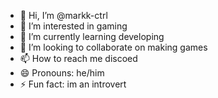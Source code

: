 - 👋 Hi, I’m @markk-ctrl
- 👀 I’m interested in gaming
- 🌱 I’m currently learning developing
- 💞️ I’m looking to collaborate on making games
- 📫 How to reach me discoed
- 😄 Pronouns: he/him
- ⚡ Fun fact: im an introvert

<!---
markk-ctrl/markk-ctrl is a ✨ special ✨ repository because its `README.md` (this file) appears on your GitHub profile.
You can click the Preview link to take a look at your changes.
--->
